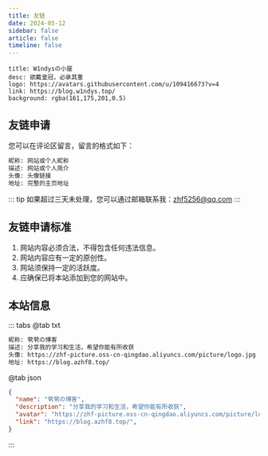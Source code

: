 ```yaml
---
title: 友链
date: 2024-05-12
sidebar: false
article: false
timeline: false
---
```


```component VPCard
title: W1ndysの小屋
desc: 欲戴皇冠，必承其重
logo: https://avatars.githubusercontent.com/u/109416673?v=4
link: https://blog.w1ndys.top/
background: rgba(161,175,201,0.5)
```

## 友链申请

您可以在评论区留言，留言的格式如下：

```txt
昵称: 网站或个人昵称
描述: 网站或个人简介
头像: 头像链接
地址: 完整的主页地址
```

::: tip
如果超过三天未处理，您可以通过邮箱联系我：zhf5256@qq.com
:::

## 友链申请标准

1. 网站内容必须合法，不得包含任何违法信息。
2. 网站内容应有一定的原创性。
3. 网站须保持一定的活跃度。
4. 应确保已将本站添加到您的网站中。

## 本站信息

::: tabs
@tab txt
```txt
昵称: 茕茕の博客
描述: 分享我的学习和生活，希望你能有所收获
头像: https://zhf-picture.oss-cn-qingdao.aliyuncs.com/picture/logo.jpg
地址: https://blog.azhf8.top/
```
@tab json

```json
{
  "name": "茕茕の博客",
  "description": "分享我的学习和生活，希望你能有所收获",
  "avatar": "https://zhf-picture.oss-cn-qingdao.aliyuncs.com/picture/logo.jpg",
  "link": "https://blog.azhf8.top/",
}
```
:::
